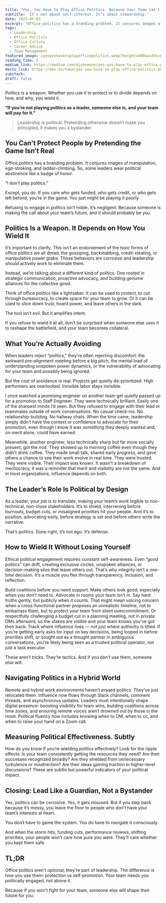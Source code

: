 ```yaml
---
title: "Yes, You Have to Play Office Politics. Because Your Team Can’t Afford for You Not To."
subtitle: 'It’s not about self-interest. It’s about stewardship.'
date: 2025-05-03
excerpt: "Office politics has a branding problem. It conjures images of manipulation, ego-stroking, and ladder-climbing. So, some leaders wear political abstinence like a badge of honor. Except, you do. If you…"
tags:
  - Leadership
  - Office Politics
  - Office Culture
  - Career Advice
  - Team Management
featured_image: /yesyouhavetoplayofficepolitics.webp?height=400&width=800
reading_time: 5
medium_link: https://medium.com/@johnmunn/yes-you-have-to-play-office-politics-because-your-team-cant-afford-for-you-not-to-c492ccad5735
devto_link: https://dev.to/tawe/yes-you-have-to-play-office-politics-because-your-team-cant-afford-for-you-not-to-hfp
substack:
draft: false
---
```


Politics is a weapon. Whether you use it to protect or to divide depends on how, and why, you wield it.

**“If you’re not playing politics as a leader, someone else is, and your team will pay for it.”**

> Leadership is political. Pretending otherwise doesn’t make you principled, it makes you a bystander.

## You Can’t Protect People by Pretending the Game Isn’t Real

Office politics has a branding problem. It conjures images of manipulation, ego-stroking, and ladder-climbing. So, some leaders wear political abstinence like a badge of honor.

“I don’t play politics.”

Except, you do. If you care who gets funded, who gets credit, or who gets left behind, you’re in the game. You just might be playing it poorly.

Refusing to engage in politics isn’t noble. It’s negligent. Because someone is making the call about your team’s future, and it should probably be you.

## Politics Is a Weapon. It Depends on How You Wield It

It’s important to clarify. This isn’t an endorsement of the toxic forms of office politics we all dread, the gossiping, backstabbing, credit-stealing, or manipulative power grabs. Those behaviors are corrosive and leadership should actively work to eliminate them.

Instead, we’re talking about a different kind of politics. One rooted in strategic communication, proactive advocacy, and building genuine alliances for the collective good.

Think of office politics like a lightsaber. It can be used to protect, to cut through bureaucracy, to create space for your team to grow. Or it can be used to slice down trust, hoard power, and leave others in the dark.

The tool isn’t evil. But it amplifies intent.

If you refuse to wield it at all, don’t be surprised when someone else uses it to reshape the battlefield, and your team becomes collateral.

## What You’re Actually Avoiding

When leaders reject “politics,” they’re often rejecting discomfort: the awkward pre-alignment meeting before a big pitch, the mental load of understanding unspoken power dynamics, or the vulnerability of advocating for your team and possibly being ignored.

But the cost of avoidance is real. Projects get quietly de-prioritized. High performers are overlooked. Invisible labor stays invisible.

I once watched a promising engineer on another team get quietly passed up for a promotion to Staff Engineer. They were technically brilliant. Easily one of the sharpest minds I’d seen. But they refused to engage with their lead or teammates outside of work conversations. No casual check-ins. No relationship-building. No hallway chats. When the time came, leadership simply didn’t have the context or confidence to advocate for their promotion, even though I know it was something they deeply wanted and, on merit alone, could have earned.

Meanwhile, another engineer, less technically sharp but far more socially present, got the nod. They showed up to morning coffee even though they didn’t drink coffee. They made small talk, shared early progress, and gave others a chance to see their work evolve in real time. They were trusted. They were visible. Their impact was known. It wasn’t a breakdown of meritocracy, it was a reminder that merit and visibility are not the same. And in most organizations, influence depends on both.

## The Leader’s Role Is Political by Design

As a leader, your job is to translate, making your team’s work legible to non-technical, non-close stakeholders. It’s to shield, intervening before burnouts, budget cuts, or misaligned priorities hit your people. And it’s to position, advocating early, before strategy is set and before others write the narrative.

That’s politics. Done right, it’s not ego. It’s defense.

## How to Wield It Without Losing Yourself

Ethical political engagement requires constant self-awareness. Even “good politics” can drift, creating exclusive circles, unspoken alliances, or decision-making silos that leave others out. That’s why integrity isn’t a one-time decision. It’s a muscle you flex through transparency, inclusion, and reflection.

Build coalitions before you need support. Make others look good, especially when you don’t need to. Advocate in rooms your team isn’t in. Say hard truths gently, but publicly when it counts. That might mean voicing concern when a cross-functional partner proposes an unrealistic timeline, not to embarrass them, but to protect your team from silent overcommitment. Or respectfully challenging a budget cut in a planning meeting, not in private DMs afterward, so the stakes are visible and your team knows you’ve got their back. Track where influence lives — not just where authority is titled. If you’re getting early asks for input on key decisions, being looped in before priorities shift, or sought out as a thought partner in ambiguous conversations, you’re likely being seen as a trusted political operator, not just a task executor.

These aren’t tricks. They’re tactics. And if you don’t use them, someone else will.

## Navigating Politics in a Hybrid World

Remote and hybrid work environments haven’t erased politics. They’ve just relocated them. Influence now flows through Slack channels, comment threads, and asynchronous updates. Leaders must intentionally shape digital presence: boosting visibility for team wins, building coalitions across time zones, and ensuring remote voices aren’t drowned out by those in the room. Political fluency now includes knowing when to DM, when to cc, and when to raise your hand on a Zoom call.

## Measuring Political Effectiveness. Subtly

How do you know if you’re wielding politics effectively? Look for the ripple effects: Is your team consistently getting the resources they need? Are their successes recognized broadly? Are they shielded from unnecessary turbulence or misdirection? Are their ideas gaining traction in higher-level discussions? These are subtle but powerful indicators of your political impact.

## Closing: Lead Like a Guardian, Not a Bystander

Yes, politics can be corrosive. Yes, it gets misused. But if you step back because it’s messy, you leave the floor to people who don’t have your team’s interests at heart.

You don’t have to game the system. You do have to navigate it consciously.

And when the storm hits, funding cuts, performance reviews, shifting priorities, your people won’t care how pure you were. They’ll care whether you kept them safe.

## TL;DR

Office politics aren’t optional, they’re part of leadership. The difference is how you use them: protection vs self-promotion. Your team needs you politically engaged, not above it.

Because if you won’t fight for your team, someone else will shape their future for you.